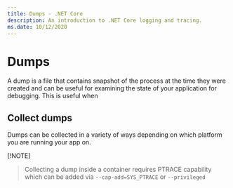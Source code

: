 ```yaml
---
title: Dumps - .NET Core
description: An introduction to .NET Core logging and tracing.
ms.date: 10/12/2020
---
```


# Dumps

A dump is a file that contains snapshot of the process at the time they were created and can be useful for examining the state of your application for debugging. This is useful when 

## Collect dumps

Dumps can be collected in a variety of ways depending on which platform you are running your app on.

[!NOTE]
> Collecting a dump inside a container requires PTRACE capability which can be added via `--cap-add=SYS_PTRACE` or `--privileged`

### 